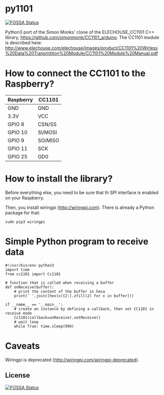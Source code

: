 # py1101
[![FOSSA Status](https://app.fossa.com/api/projects/git%2Bgithub.com%2F10git%2Fpy1101.svg?type=shield)](https://app.fossa.com/projects/git%2Bgithub.com%2F10git%2Fpy1101?ref=badge_shield)

Python3 port of the Simon Monks' clone of the ELECHOUSE_CC1101 C++ library, https://github.com/simonmonk/CC1101_arduino.
The CC1101 module is described here: http://www.elechouse.com/elechouse/images/product/CC1101%20Wirless%20Data%20Transmittion%20Module/CC1101%20Module%20Manual.pdf 

# How to connect the CC1101 to the Raspberry?

|Raspberry|CC1101|
|---------|------|
|GND|GND|
|3.3V|VCC|
|GPIO 8|CSN/SS|
|GPIO 10|SI/MOSI|
|GPIO 9|SO/MISO|
|GPIO 11|SCK|
|GPIO 25|GD0|

# How to install the library?

Before everything else, you need to be sure that th SPI interface is enabled on your Raspberry.

Then, you install wiringpi (http://wiringpi.com). There is already a Python package for that:
```
sudo pip3 wiringpi
```

# Simple Python program to receive data

```
#!/usr/bin/env python3
import time
from cc1101 import Cc1101

# function that is called when receiving a buffer
def onReceive(buffer):
    # print the content of the buffer in hexa
    print(' '.join([hex(x)[2:].zfill(2) for x in buffer]))

if __name__ == '__main__':
    # create an instance by defining a callback, then set CC1101 in receive mode
    Cc1101(callback=onReceive).setReceive()
    # wait loop
    while True: time.sleep(999)
```

# Caveats

Wiringpi is deprecated (http://wiringpi.com/wiringpi-deprecated).


## License
[![FOSSA Status](https://app.fossa.com/api/projects/git%2Bgithub.com%2F10git%2Fpy1101.svg?type=large)](https://app.fossa.com/projects/git%2Bgithub.com%2F10git%2Fpy1101?ref=badge_large)